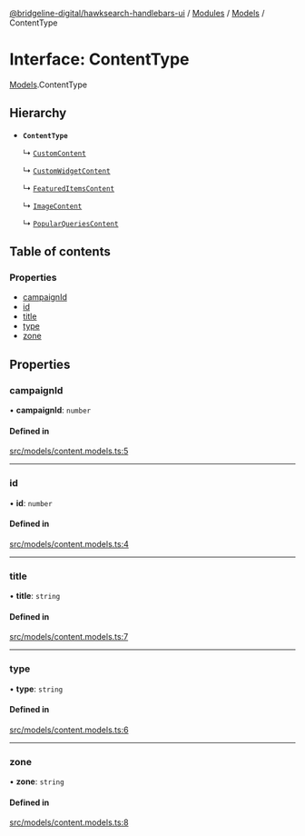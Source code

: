 [@bridgeline-digital/hawksearch-handlebars-ui](../README.md) / [Modules](../modules.md) / [Models](../modules/Models.md) / ContentType

# Interface: ContentType

[Models](../modules/Models.md).ContentType

## Hierarchy

- **`ContentType`**

  ↳ [`CustomContent`](Models.CustomContent.md)

  ↳ [`CustomWidgetContent`](Models.CustomWidgetContent.md)

  ↳ [`FeaturedItemsContent`](Models.FeaturedItemsContent.md)

  ↳ [`ImageContent`](Models.ImageContent.md)

  ↳ [`PopularQueriesContent`](Models.PopularQueriesContent.md)

## Table of contents

### Properties

- [campaignId](Models.ContentType.md#campaignid)
- [id](Models.ContentType.md#id)
- [title](Models.ContentType.md#title)
- [type](Models.ContentType.md#type)
- [zone](Models.ContentType.md#zone)

## Properties

### campaignId

• **campaignId**: `number`

#### Defined in

[src/models/content.models.ts:5](https://bitbucket.org/bridgelinedigital/frontend-handlebars-ui/src/db3ebfe/src/models/content.models.ts#lines-5)

___

### id

• **id**: `number`

#### Defined in

[src/models/content.models.ts:4](https://bitbucket.org/bridgelinedigital/frontend-handlebars-ui/src/db3ebfe/src/models/content.models.ts#lines-4)

___

### title

• **title**: `string`

#### Defined in

[src/models/content.models.ts:7](https://bitbucket.org/bridgelinedigital/frontend-handlebars-ui/src/db3ebfe/src/models/content.models.ts#lines-7)

___

### type

• **type**: `string`

#### Defined in

[src/models/content.models.ts:6](https://bitbucket.org/bridgelinedigital/frontend-handlebars-ui/src/db3ebfe/src/models/content.models.ts#lines-6)

___

### zone

• **zone**: `string`

#### Defined in

[src/models/content.models.ts:8](https://bitbucket.org/bridgelinedigital/frontend-handlebars-ui/src/db3ebfe/src/models/content.models.ts#lines-8)
